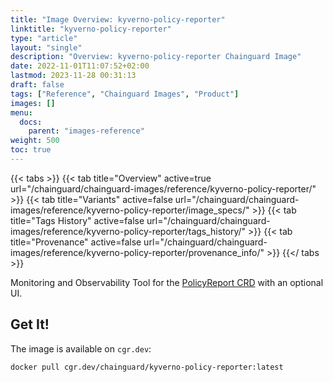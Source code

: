 ```yaml
---
title: "Image Overview: kyverno-policy-reporter"
linktitle: "kyverno-policy-reporter"
type: "article"
layout: "single"
description: "Overview: kyverno-policy-reporter Chainguard Image"
date: 2022-11-01T11:07:52+02:00
lastmod: 2023-11-28 00:31:13
draft: false
tags: ["Reference", "Chainguard Images", "Product"]
images: []
menu: 
  docs: 
    parent: "images-reference"
weight: 500
toc: true
---
```


{{< tabs >}}
{{< tab title="Overview" active=true url="/chainguard/chainguard-images/reference/kyverno-policy-reporter/" >}}
{{< tab title="Variants" active=false url="/chainguard/chainguard-images/reference/kyverno-policy-reporter/image_specs/" >}}
{{< tab title="Tags History" active=false url="/chainguard/chainguard-images/reference/kyverno-policy-reporter/tags_history/" >}}
{{< tab title="Provenance" active=false url="/chainguard/chainguard-images/reference/kyverno-policy-reporter/provenance_info/" >}}
{{</ tabs >}}



<!--overview:start-->
Monitoring and Observability Tool for the [PolicyReport CRD](https://kyverno.github.io/policy-reporter/) with an optional UI.
<!--overview:end-->

<!--getting:start-->
## Get It!
The image is available on `cgr.dev`:

```
docker pull cgr.dev/chainguard/kyverno-policy-reporter:latest
```
<!--getting:end-->

<!--body:start-->
<!--body:end-->

